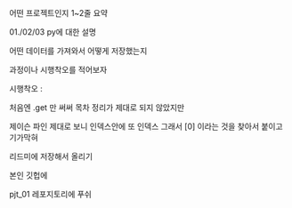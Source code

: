 어떤 프로젝트인지 1~2줄 요약

01./02/03 py에 대한 설명

어떤 데이터를 가져와서 어떻게 저장했는지

과정이나 시행착오를 적어보자



시행착오 :

처음엔 .get 만 써써 목차 정리가 제대로 되지 않았지만 



제이슨 파인 제대로 보니 인덱스안에 또 인덱스 그래서 [0] 이라는 것을 찾아서 붙이고 기가막혀

리드미에 저장해서 올리기  



본인 깃헙에 

pjt_01 레포지토리에 푸쉬

